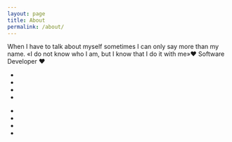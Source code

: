 ```yaml
---
layout: page
title: About
permalink: /about/
---
```


<div class="index-wrapper">


When I have to talk about myself sometimes I can only say more than my name.
«I do not know who I am, but I know that I do it with me»❤ Software Developer ❤


 


  <div class="girl">
    <div class="cabello"></div>
    <div class="cabello3"></div>
     <div class="cabello5"></div>
    <div class="cara">
      <div class="ojos"><span class="iris"></span></div>
      <div class="rubor"></div>
      <div class="boca"></div>
      <div class="cuello"></div>
    </div>
    <div class="flequi"></div>
     <div class="flequi3"></div>
    <div class="flequi5"></div>
    <div>
   
  


</div>

<div class="social-container">
    <ul class="social-icons">
        <li><a href="#"><i class="fa fa-instagram"></i></a></li>
        <li><a href="#"><i class="fa fa-twitter"></i></a></li>
        <li><a href="#"><i class="fa fa-linkedin"></i></a></li>
        <li><a href="#"><i class="fa fa-codepen"></i></a></li>
    </ul>
    <ul class="social-icons">
      <li><a href="#" class="social-square"><i class="fa fa-facebook"></i></a></li>
      <li><a href="#" class="social-square"><i class="fa fa-dribbble"></i></a></li>
      <li><a href="#" class="social-square"><i class="fa fa-github"></i></a></li>
      <li><a href="#" class="social-square"><i class="fa fa-stack-overflow"></i></a></li>
    </ul>
</div>


